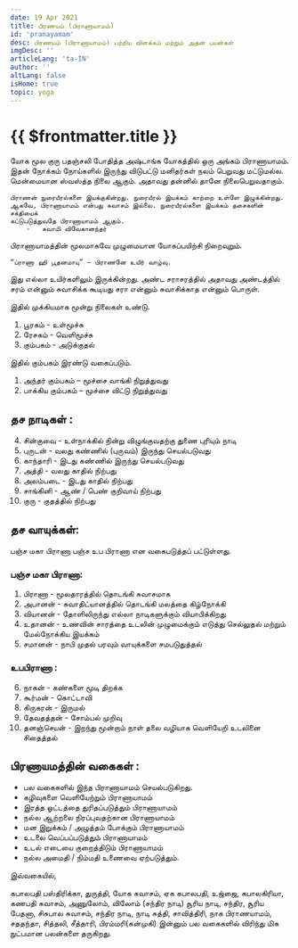 ```yaml
---
date: 19 Apr 2021
title: பிரணயம் (பிராணாயாமம்)
id: 'pranayamam'
desc: பிரணயம் (பிராணாயாமம்) பற்றிய விளக்கம் மற்றும் அதன் பயன்கள்
imgDesc: ''
articleLang: 'ta-IN'
author: ''
altLang: false
isHome: true
topic: yoga
---
```


<altLang />

# {{ $frontmatter.title }}

யோக மூல குரு பதஞ்சலி போதித்த அஷ்டாங்க யோகத்தில் ஒரு அங்கம் பிராணாயாமம். இதன் நோக்கம் நோய்களில் இருந்து விடுபட்டு மனிதர்கள் நலம் பெறுவது மட்டுமல்ல. மென்மையான ஸ்வஸ்த்த நிலை ஆகும். அதாவது தன்னில் தானே நிலைபெறுவதாகும்.

    பிராணன் நுரையீரல்களை இயக்குகின்றது. நுரையீரல் இயக்கம் காற்றை உள்ளே இழுக்கின்றது. 
    ஆகவே, பிராணாயாமம் என்பது சுவாசம் இல்லை. நுரையீரல்களை இயக்கம் தசைகளின் சக்தியைக் 
    கட்டுபடுத்துவதே பிராணாயாமம் ஆகும்.
        -	சுவாமி விவேகானந்தர்

பிராணாயாமத்தின் மூலமாகவே முழுமையான யோகப்பயிற்சி நிறைவுறும்.

	“ப்ராணா ஹி பூதனமாயு” – பிராணனே உயிர் வாழ்வு.


இது எல்லா உயிர்களிலும் இருக்கின்றது. அண்ட சராசரத்தில் அதாவது அண்டத்தில் சரம் என்னும் சுவாசிக்க கூடியது சரா என்னும் சுவாசிக்காத என்னும் பொருள்.

இதில் முக்கியமாக மூன்று நிலைகள் உண்டு.

1.	பூரகம் 	-	உள்மூச்சு
2.	ரேசகம் 	-	வெளிமூச்சு
3.	கும்பகம் 	-	அடுக்குதல்

இதில் கும்பகம் இரண்டு வகைப்படும்.

1.	அந்தர் கும்பகம் – மூச்சை வாங்கி நிறுத்துவது
2.	பாக்கிய கும்பகம் – மூச்சை விட்டு நிறுத்துவது


## தச நாடிகள் :

4. சின்குவை	 - 	உள்நாக்கில் நின்று விழுங்குவதற்கு துணை புரியும் நாடி
5. புருடன் 	-	வலது கண்ணில் (புருவம்) இருந்து செயல்படுவது
6. காந்தாரி -	இடது கண்ணில் இருந்து செயல்படுவது
7. அத்தி 	-	வலது காதில் நிற்பது
8. அலம்படை 	-	இடது காதில் நிற்பது
9. சாங்கினி -	ஆண் / பெண் குறிவாய் நிற்பது
10. குரு 	-	குதத்தில் நிற்பது

## தச வாயுக்கள்:
பஞ்ச மகா பிராணா பஞ்ச உப பிராணா என வகைபடுத்தப் பட்டுள்ளது.

### பஞ்ச மகா பிராணா:
1.	பிராணா 	-	மூலதாரத்தில் தொடங்கி சுவாசமாக
2.	அபானன் 	-	சுவாதிட்யானத்தில் தொடங்கி மலத்தை கிழ்நோக்கி
3.	வியானன் 	-	தோளிலிருந்து எல்லா நாடிகளுக்கும் வியாபிக்கிறது 
4.	உதானன் 	-	உணவின் சாரத்தை உடலின் முழுமைக்கும் எடுத்து செல்லுதல் 
மற்றும் மேல்நோக்கிய இயக்கம் 
5.	சமானன் 	-	நாபி முதல் பரவும் வாயுக்களை சமபடுதுத்தல் 

### உபபிராணா :
6.	நாகன் 	-	கண்களை மூடி திறக்க
7.	கூர்மன் 	-	கொட்டாவி
8.	கிருகரன் 	-	இருமல்
9.	தேவதத்தன் -	சோம்பல் முறிவு
10.	தனஞ்செயன் -	இறந்து மூன்றாம் நாள் தலை வழியாக வெளியேறி உடலினை 
சிதைத்தல் 

## பிரணாயமத்தின் வகைகள் :
 - பல வகைகளில் இந்த பிராணாயாமம் செயல்படுகிறது.
 - கழிவுகளை வெளியேற்றும் பிராணாயாமம்
 - இரத்த ஓட்டத்தை துரிதப்படுத்தும் பிராணாயாமம்
 - நல்ல ஆற்றலை நிரப்புவதற்கான பிராணாயாமம்
 - மன இறுக்கம் / அழுத்தம் போக்கும் பிராணாயாமம்
 - உடலை வெப்பப்படுத்தும் பிராணாயாமம்
 - உடல் எடையை குறைத்திடும் பிராணாயாமம்
 - நல்ல அமைதி / நிம்மதி உணைவை ஏற்படுத்தும்.


இவ்வகையில்,

கபாலபதி பஸ்திரிக்கா, துருத்தி, யோக சுவாசம், ஏக கபாலபதி, உஜ்ஜை, கபாலகிரியா, கணபதி சுவாசம், அணுலோம், விலோம் (சந்திர நாடி) சூரிய நாடி, சந்திர, சூரிய பேதனா, சிசுபால சுவாசம், சந்திர நாடி, நாடி சுத்தி, சாவித்திரி, நாக பிராணயாமம், சததந்தா, சித்தலி, சீத்தாரி, பிரம்மரி(கன்முகி) இன்னும் பல வகைகளில் விரிந்து மிக நுட்பமான பலன்களை தருகிறது.

